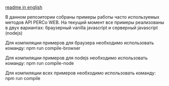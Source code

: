 [readme in english](https://github.com/percodev/api_examples/blob/master/README_ENG)

В данном репозитории собраны примеры работы часто используемых методов API PERCo WEB.
На текущий момент все примеры реализованы в двух вариантах: браузерный vanilla javascript и серверный javascript (nodejs)

Для компиляции примеров для браузера необходимо использовать команду:
npm run compile-browser

Для компиляции примеров для nodejs необходимо использовать команду:
npm run compile-node

Для компиляции всех примеров необходимо использовать команду:
npm run compile

